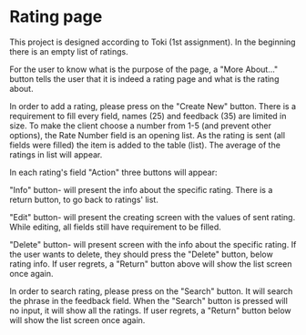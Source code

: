 # Rating page
This project is designed according to Toki (1st assignment). 
In the beginning there is an empty list of ratings.

For the user to know what is the purpose of the page, a "More About..." button
tells the user that it is indeed a rating page and what is the rating about.

In order to add a rating, please press on the "Create New" button.
There is a requirement to fill every field, names (25) and feedback (35) are limited in size.
To make the client choose a number from 1-5 (and prevent other options),
the Rate Number field is an opening list.
As the rating is sent (all fields were filled) the item is added to the table (list).
The average of the ratings in list will appear.

In each rating's field "Action" three buttons will appear:

"Info" button- will present the info about the specific rating.
There is a return button, to go back to ratings' list.

"Edit" button- will present the creating screen with the values of sent rating.
While editing, all fields still have requirement to be filled.

"Delete" button- will present screen with the info about the specific rating.
If the user wants to delete, they should press the "Delete" button, below rating info.
If user regrets, a "Return" button above will show the list screen once again.

In order to search rating, please press on the "Search" button.
It will search the phrase in the feedback field.
When the "Search" button is pressed will no input, it will show all the ratings.
If user regrets, a "Return" button below will show the list screen once again.
